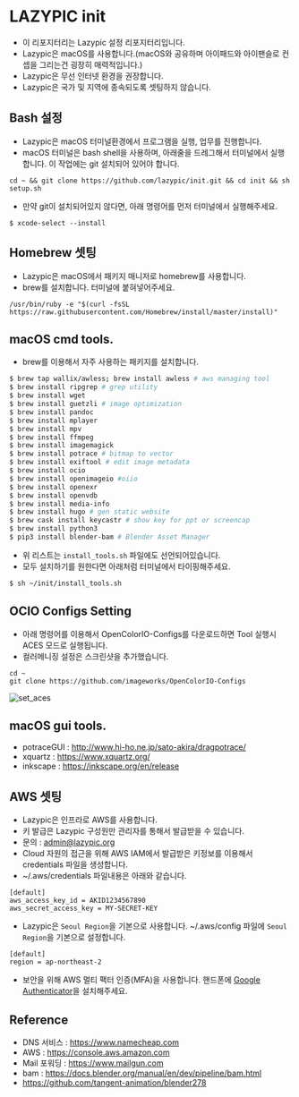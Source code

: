 # LAZYPIC init
- 이 리포지터리는 Lazypic 설정 리포지터리입니다.
- Lazypic은 macOS를 사용합니다.(macOS와 공유하며 아이패드와 아이팬슬로 컨셉을 그리는건 굉장히 매력적입니다.)
- Lazypic은 무선 인터넷 환경을 권장합니다.
- Lazypic은 국가 및 지역에 종속되도록 셋팅하지 않습니다.

## Bash 설정
- Lazypic은 macOS 터미널환경에서 프로그램을 실행, 업무를 진행합니다.
- macOS 터미널은 bash shell을 사용하며, 아래줄을 드레그해서 터미널에서 실행합니다. 이 작업에는 git 설치되어 있어야 합니다.
```
cd ~ && git clone https://github.com/lazypic/init.git && cd init && sh setup.sh
```

- 만약 git이 설치되어있지 않다면, 아래 명령어를 먼저 터미널에서 실행해주세요.
```
$ xcode-select --install
```

## Homebrew 셋팅
- Lazypic은 macOS에서 패키지 매니저로 homebrew를 사용합니다.
- brew를 설치합니다. 터미널에 붙혀넣어주세요.
```
/usr/bin/ruby -e "$(curl -fsSL https://raw.githubusercontent.com/Homebrew/install/master/install)"
```

## macOS cmd tools.
- brew를 이용해서 자주 사용하는 패키지를 설치합니다.
```bash
$ brew tap wallix/awless; brew install awless # aws managing tool
$ brew install ripgrep # grep utility
$ brew install wget
$ brew install guetzli # image optimization
$ brew install pandoc
$ brew install mplayer
$ brew install mpv
$ brew install ffmpeg
$ brew install imagemagick
$ brew install potrace # bitmap to vector
$ brew install exiftool # edit image metadata
$ brew install ocio
$ brew install openimageio #oiio
$ brew install openexr
$ brew install openvdb
$ brew install media-info
$ brew install hugo # gen static website
$ brew cask install keycastr # show key for ppt or screencap
$ brew install python3
$ pip3 install blender-bam # Blender Asset Manager
```

- 위 리스트는 `install_tools.sh` 파일에도 선언되어있습니다.
- 모두 설치하기를 원한다면 아래처럼 터미널에서 타이핑해주세요.
```bash
$ sh ~/init/install_tools.sh
```

## OCIO Configs Setting
- 아래 명령어를 이용해서 OpenColorIO-Configs를 다운로드하면 Tool 실행시 ACES 모드로 실행됩니다.
- 컬러메니징 설정은 스크린샷을 추가했습니다.
```
cd ~
git clone https://github.com/imageworks/OpenColorIO-Configs
```
![set_aces](https://user-images.githubusercontent.com/1149996/46817898-eb4b6c80-cdba-11e8-85fb-0508d36249a5.png)

## macOS gui tools.
- potraceGUI : http://www.hi-ho.ne.jp/sato-akira/dragpotrace/
- xquartz : https://www.xquartz.org/
- inkscape : https://inkscape.org/en/release

## AWS 셋팅
- Lazypic은 인프라로 AWS를 사용합니다.
- 키 발급은 Lazypic 구성원만 관리자를 통해서 발급받을 수 있습니다.
- 문의 : admin@lazypic.org
- Cloud 자원의 접근을 위해 AWS IAM에서 발급받은 키정보를 이용해서 credentials 파일을 생성합니다.
- ~/.aws/credentials 파일내용은 아래와 같습니다.
```
[default]
aws_access_key_id = AKID1234567890
aws_secret_access_key = MY-SECRET-KEY
```

- Lazypic은 `Seoul Region`을 기본으로 사용합니다.
~/.aws/config 파일에 `Seoul Region`을 기본으로 설정합니다.
```
[default]
region = ap-northeast-2
```
- 보안을 위해 AWS 멀티 팩터 인증(MFA)을 사용합니다. 핸드폰에 [Google Authenticator](https://itunes.apple.com/kr/app/google-authenticator/id388497605?mt=8)을 설치해주세요.

## Reference
- DNS 서비스 : https://www.namecheap.com
- AWS : https://console.aws.amazon.com
- Mail 포워딩 : https://www.mailgun.com
- bam : https://docs.blender.org/manual/en/dev/pipeline/bam.html
- https://github.com/tangent-animation/blender278
